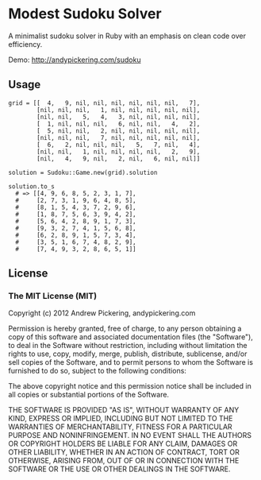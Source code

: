 # Modest Sudoku Solver

A minimalist sudoku solver in Ruby with an emphasis on clean code over efficiency.

Demo: http://andypickering.com/sudoku

## Usage

    grid = [[  4,   9, nil, nil, nil, nil, nil, nil,   7],
            [nil, nil, nil,   1, nil, nil, nil, nil, nil],
            [nil, nil,   5,   4,   3, nil, nil, nil, nil],
            [  1, nil, nil, nil,   6, nil, nil,   4,   2],
            [  5, nil, nil,   2, nil, nil, nil, nil, nil],
            [nil, nil, nil,   7, nil, nil, nil, nil, nil],
            [  6,   2, nil, nil, nil,   5,   7, nil,   4],
            [nil, nil,   1, nil, nil, nil, nil,   2,   9],
            [nil,   4,   9, nil,   2, nil,   6, nil, nil]]

    solution = Sudoku::Game.new(grid).solution

    solution.to_s
      # => [[4, 9, 6, 8, 5, 2, 3, 1, 7],
      #     [2, 7, 3, 1, 9, 6, 4, 8, 5],
      #     [8, 1, 5, 4, 3, 7, 2, 9, 6],
      #     [1, 8, 7, 5, 6, 3, 9, 4, 2],
      #     [5, 6, 4, 2, 8, 9, 1, 7, 3],
      #     [9, 3, 2, 7, 4, 1, 5, 6, 8],
      #     [6, 2, 8, 9, 1, 5, 7, 3, 4],
      #     [3, 5, 1, 6, 7, 4, 8, 2, 9],
      #     [7, 4, 9, 3, 2, 8, 6, 5, 1]]

## License

### The MIT License (MIT)
Copyright (c) 2012 Andrew Pickering, andypickering.com

Permission is hereby granted, free of charge, to any person obtaining a copy of this software and associated documentation files (the "Software"), to deal in the Software without restriction, including without limitation the rights to use, copy, modify, merge, publish, distribute, sublicense, and/or sell copies of the Software, and to permit persons to whom the Software is furnished to do so, subject to the following conditions:

The above copyright notice and this permission notice shall be included in all copies or substantial portions of the Software.

THE SOFTWARE IS PROVIDED "AS IS", WITHOUT WARRANTY OF ANY KIND, EXPRESS OR IMPLIED, INCLUDING BUT NOT LIMITED TO THE WARRANTIES OF MERCHANTABILITY, FITNESS FOR A PARTICULAR PURPOSE AND NONINFRINGEMENT. IN NO EVENT SHALL THE AUTHORS OR COPYRIGHT HOLDERS BE LIABLE FOR ANY CLAIM, DAMAGES OR OTHER LIABILITY, WHETHER IN AN ACTION OF CONTRACT, TORT OR OTHERWISE, ARISING FROM, OUT OF OR IN CONNECTION WITH THE SOFTWARE OR THE USE OR OTHER DEALINGS IN THE SOFTWARE.